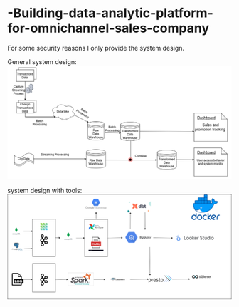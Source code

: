 # -Building-data-analytic-platform-for-omnichannel-sales-company

For some security reasons I only provide the system design.

General system design: ![alt text](https://github.com/thuongle2210/-Building-data-analytic-platform-for-omnichannel-sales-company/blob/main/Building-data-analytic-platform-for-omnichannel-sales-company.drawio.png "General system design")


system design with tools: ![alt text](https://github.com/thuongle2210/-Building-data-analytic-platform-for-omnichannel-sales-company/blob/main/system_design_with_tools.png "System design with tools")


